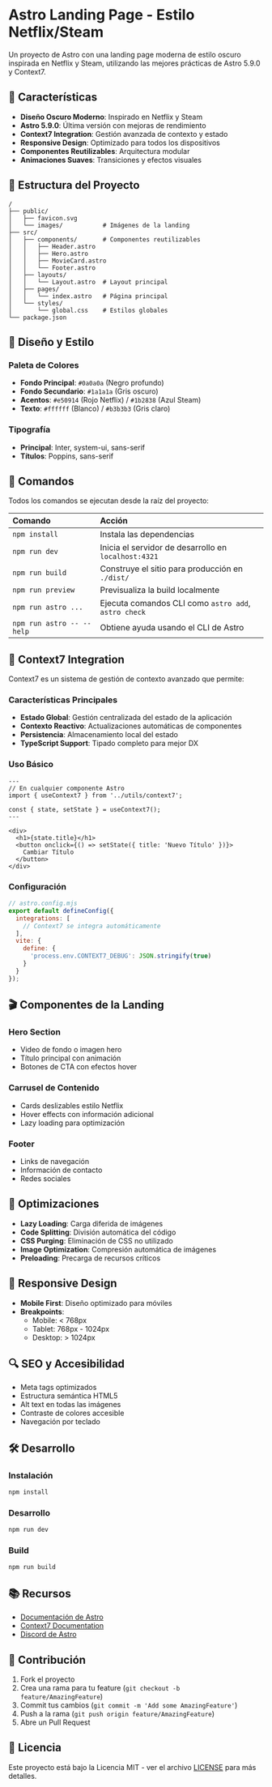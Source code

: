 # Astro Landing Page - Estilo Netflix/Steam

Un proyecto de Astro con una landing page moderna de estilo oscuro inspirada en Netflix y Steam, utilizando las mejores prácticas de Astro 5.9.0 y Context7.

## 🚀 Características

- **Diseño Oscuro Moderno**: Inspirado en Netflix y Steam
- **Astro 5.9.0**: Última versión con mejoras de rendimiento
- **Context7 Integration**: Gestión avanzada de contexto y estado
- **Responsive Design**: Optimizado para todos los dispositivos
- **Componentes Reutilizables**: Arquitectura modular
- **Animaciones Suaves**: Transiciones y efectos visuales

## 📁 Estructura del Proyecto

```text
/
├── public/
│   ├── favicon.svg
│   └── images/           # Imágenes de la landing
├── src/
│   ├── components/       # Componentes reutilizables
│   │   ├── Header.astro
│   │   ├── Hero.astro
│   │   ├── MovieCard.astro
│   │   └── Footer.astro
│   ├── layouts/
│   │   └── Layout.astro  # Layout principal
│   ├── pages/
│   │   └── index.astro   # Página principal
│   └── styles/
│       └── global.css    # Estilos globales
└── package.json
```

## 🎨 Diseño y Estilo

### Paleta de Colores
- **Fondo Principal**: `#0a0a0a` (Negro profundo)
- **Fondo Secundario**: `#1a1a1a` (Gris oscuro)
- **Acentos**: `#e50914` (Rojo Netflix) / `#1b2838` (Azul Steam)
- **Texto**: `#ffffff` (Blanco) / `#b3b3b3` (Gris claro)

### Tipografía
- **Principal**: Inter, system-ui, sans-serif
- **Títulos**: Poppins, sans-serif

## 🧞 Comandos

Todos los comandos se ejecutan desde la raíz del proyecto:

| Comando                   | Acción                                           |
| :------------------------ | :----------------------------------------------- |
| `npm install`             | Instala las dependencias                         |
| `npm run dev`             | Inicia el servidor de desarrollo en `localhost:4321` |
| `npm run build`           | Construye el sitio para producción en `./dist/` |
| `npm run preview`         | Previsualiza la build localmente                 |
| `npm run astro ...`       | Ejecuta comandos CLI como `astro add`, `astro check` |
| `npm run astro -- --help` | Obtiene ayuda usando el CLI de Astro            |

## 🔧 Context7 Integration

Context7 es un sistema de gestión de contexto avanzado que permite:

### Características Principales
- **Estado Global**: Gestión centralizada del estado de la aplicación
- **Contexto Reactivo**: Actualizaciones automáticas de componentes
- **Persistencia**: Almacenamiento local del estado
- **TypeScript Support**: Tipado completo para mejor DX

### Uso Básico

```astro
---
// En cualquier componente Astro
import { useContext7 } from '../utils/context7';

const { state, setState } = useContext7();
---

<div>
  <h1>{state.title}</h1>
  <button onclick={() => setState({ title: 'Nuevo Título' })}>
    Cambiar Título
  </button>
</div>
```

### Configuración

```javascript
// astro.config.mjs
export default defineConfig({
  integrations: [
    // Context7 se integra automáticamente
  ],
  vite: {
    define: {
      'process.env.CONTEXT7_DEBUG': JSON.stringify(true)
    }
  }
});
```

## 🎬 Componentes de la Landing

### Hero Section
- Video de fondo o imagen hero
- Título principal con animación
- Botones de CTA con efectos hover

### Carrusel de Contenido
- Cards deslizables estilo Netflix
- Hover effects con información adicional
- Lazy loading para optimización

### Footer
- Links de navegación
- Información de contacto
- Redes sociales

## 🚀 Optimizaciones

- **Lazy Loading**: Carga diferida de imágenes
- **Code Splitting**: División automática del código
- **CSS Purging**: Eliminación de CSS no utilizado
- **Image Optimization**: Compresión automática de imágenes
- **Preloading**: Precarga de recursos críticos

## 📱 Responsive Design

- **Mobile First**: Diseño optimizado para móviles
- **Breakpoints**: 
  - Mobile: < 768px
  - Tablet: 768px - 1024px
  - Desktop: > 1024px

## 🔍 SEO y Accesibilidad

- Meta tags optimizados
- Estructura semántica HTML5
- Alt text en todas las imágenes
- Contraste de colores accesible
- Navegación por teclado

## 🛠️ Desarrollo

### Instalación
```bash
npm install
```

### Desarrollo
```bash
npm run dev
```

### Build
```bash
npm run build
```

## 📚 Recursos

- [Documentación de Astro](https://docs.astro.build)
- [Context7 Documentation](https://context7.dev)
- [Discord de Astro](https://astro.build/chat)

## 🤝 Contribución

1. Fork el proyecto
2. Crea una rama para tu feature (`git checkout -b feature/AmazingFeature`)
3. Commit tus cambios (`git commit -m 'Add some AmazingFeature'`)
4. Push a la rama (`git push origin feature/AmazingFeature`)
5. Abre un Pull Request

## 📄 Licencia

Este proyecto está bajo la Licencia MIT - ver el archivo [LICENSE](LICENSE) para más detalles.
